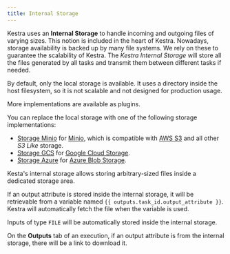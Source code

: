 ```yaml
---
title: Internal Storage
---
```


Kestra uses an **Internal Storage** to handle incoming and outgoing files of varying sizes. This notion is included in the heart of Kestra. Nowadays, storage availability is backed up by many file systems. We rely on these to guarantee the scalability of Kestra. The *Kestra Internal Storage* will store all the files generated by all tasks and transmit them between different tasks if needed.

By default, only the local storage is available. It uses a directory inside the host filesystem, so it is not scalable and not designed for production usage.

More implementations are available as plugins.

You can replace the local storage with one of the following storage implementations:
- [Storage Minio](https://github.com/kestra-io/storage-minio) for [Minio](https://min.io/), which is compatible with [AWS S3](https://aws.amazon.com/s3/) and all other *S3 Like* storage.
- [Storage GCS](https://github.com/kestra-io/storage-gcs) for [Google Cloud Storage](https://cloud.google.com/storage).
- [Storage Azure](https://github.com/kestra-io/storage-azure) for [Azure Blob Storage](https://azure.microsoft.com/en-us/services/storage/blobs/).

Kesta's internal storage allows storing arbitrary-sized files inside a dedicated storage area.

If an output attribute is stored inside the internal storage, it will be retrievable from a variable named `{{ outputs.task_id.output_attribute }}`. Kestra will automatically fetch the file when the variable is used.

Inputs of type `FILE` will be automatically stored inside the internal storage.

On the **Outputs** tab of an execution, if an output attribute is from the internal storage, there will be a link to download it.
